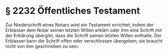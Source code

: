 # § 2232 Öffentliches Testament
Zur Niederschrift eines Notars wird ein Testament errichtet, indem der Erblasser dem Notar seinen letzten Willen erklärt oder ihm eine Schrift mit der Erklärung übergibt, dass die Schrift seinen letzten Willen enthalte. Der Erblasser kann die Schrift offen oder verschlossen übergeben; sie braucht nicht von ihm geschrieben zu sein.